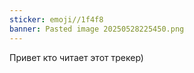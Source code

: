 ```yaml
---
sticker: emoji//1f4f8
banner: Pasted image 20250528225450.png
---
```

Привет кто читает этот трекер)
